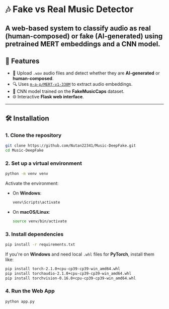 
# 🎶 Fake vs Real Music Detector

A **web-based system** to classify audio as **real (human-composed)** or **fake (AI-generated)** using **pretrained MERT embeddings** and a **CNN model**.
---

## 🚀 Features

- 🎵 Upload `.wav` audio files and detect whether they are **AI-generated** or **human-composed**.
- 🔍 Uses [`m-a-p/MERT-v1-330M`](https://huggingface.co/m-a-p/MERT-v1-330M) to extract audio embeddings.
- 🧠 CNN model trained on the **FakeMusicCaps** dataset.
- 🌐 Interactive **Flask web interface**.

---

## 🛠️ Installation

### 1. Clone the repository

```bash
git clone https://github.com/Nutan22341/Music-DeepFake.git
cd Music-DeepFake
```

### 2. Set up a virtual environment

```bash
python -m venv venv
```

Activate the environment:

- On **Windows**:
  ```bash
  venv\Scripts\activate
  ```
- On **macOS/Linux**:
  ```bash
  source venv/bin/activate
  ```

### 3. Install dependencies

```bash
pip install -r requirements.txt
```

If you're on **Windows** and need local `.whl` files for **PyTorch**, install them like:

```bash
pip install torch-2.1.0+cpu-cp39-cp39-win_amd64.whl
pip install torchaudio-2.1.0+cpu-cp39-cp39-win_amd64.whl
pip install torchvision-0.16.0+cpu-cp39-cp39-win_amd64.whl
```

### 4. Run the Web App

```bash
python app.py
```
